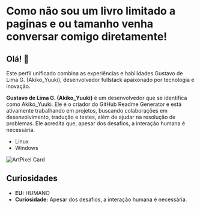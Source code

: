 # Como não sou um livro limitado a paginas e ou tamanho venha conversar comigo diretamente!

## Olá! 👋
Este perfil unificado combina as experiências e habilidades Gustavo de Lima G. (Akiko_Yuuki), desenvolvedor fullstack apaixonado por tecnologia e inovação.

**Gustavo de Lima G. (Akiko_Yuuki)** é um desenvolvedor que se identifica como Akiko_Yuuki. Ele é o criador do GitHub Readme Generator e está ativamente trabalhando em projetos, buscando colaborações em desenvolvimento, tradução e testes, além de ajudar na resolução de problemas. Ele acredita que, apesar dos desafios, a interação humana é necessária.

- Linux
- Windows



![ArtPixel Card](https://raw.githubusercontent.com/Gustavo-de-Lima-G-000-Akiko-Yuuuki/ArtPixel.github.io/main/gif%20diy.gif)

## Curiosidades

- **EU:** HUMANO
- **Curiosidade:** Apesar dos desafios, a interação humana é necessária.
